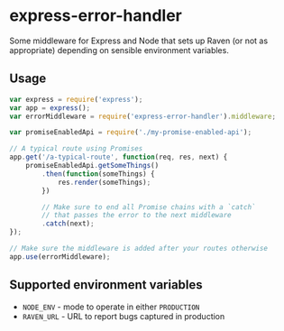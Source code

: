 # express-error-handler

Some middleware for Express and Node that sets up Raven (or not as appropriate) depending on sensible environment variables.

## Usage

```js
var express = require('express');
var app = express();
var errorMiddleware = require('express-error-handler').middleware;

var promiseEnabledApi = require('./my-promise-enabled-api');

// A typical route using Promises
app.get('/a-typical-route', function(req, res, next) {
	promiseEnabledApi.getSomeThings()
		.then(function(someThings) {
			res.render(someThings);
		})

		// Make sure to end all Promise chains with a `catch`
		// that passes the error to the next middleware
		.catch(next);
});

// Make sure the middleware is added after your routes otherwise 
app.use(errorMiddleware);
```

## Supported environment variables
- `NODE_ENV` - mode to operate in either `PRODUCTION`
- `RAVEN_URL` - URL to report bugs captured in production
